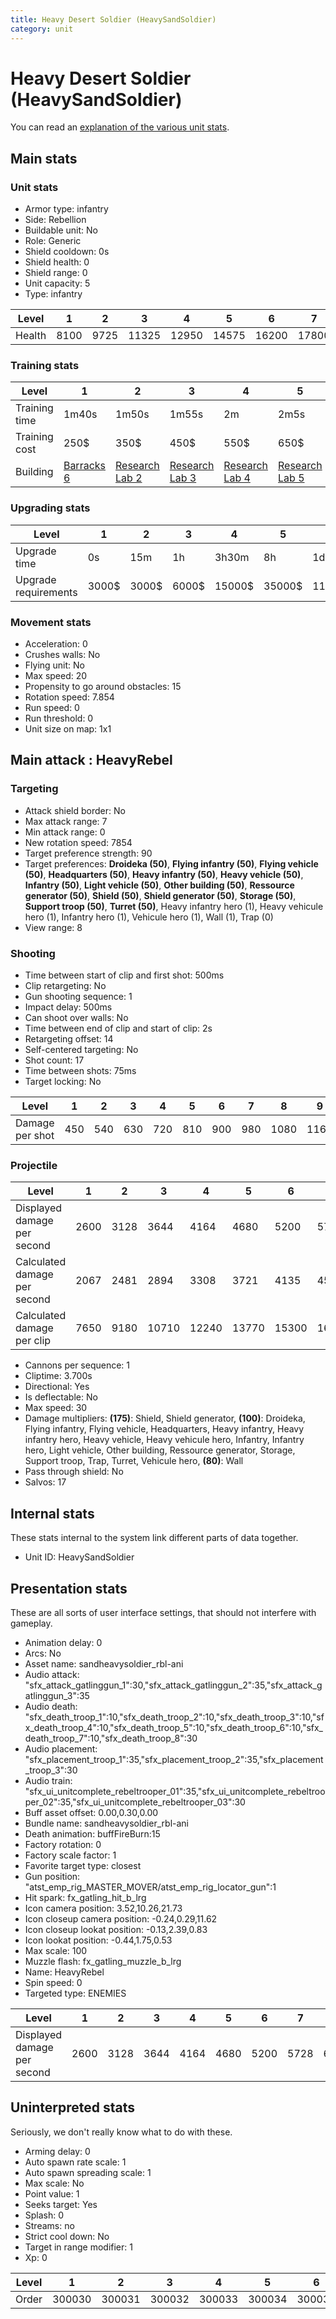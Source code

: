 ```yaml
---
title: Heavy Desert Soldier (HeavySandSoldier)
category: unit
---
```


# Heavy Desert Soldier (HeavySandSoldier)

You can read an [explanation  of the various unit stats](unitexplained.md).

## Main stats

### Unit stats

  * Armor type: infantry
  * Side: Rebellion
  * Buildable unit: No
  * Role: Generic
  * Shield cooldown: 0s
  * Shield health: 0
  * Shield range: 0
  * Unit capacity: 5
  * Type: infantry

|Level |1   |2   |3    |4    |5    |6    |7    |8    |9    |10   |
|------|----|----|-----|-----|-----|-----|-----|-----|-----|-----|
|Health|8100|9725|11325|12950|14575|16200|17800|19425|21050|24300|


### Training stats

|Level        |1                               |2                                     |3                                     |4                                     |5                                     |6                                     |7                                     |8                                     |9                                     |10                                     |
|-------------|--------------------------------|--------------------------------------|--------------------------------------|--------------------------------------|--------------------------------------|--------------------------------------|--------------------------------------|--------------------------------------|--------------------------------------|---------------------------------------|
|Training time|1m40s                           |1m50s                                 |1m55s                                 |2m                                    |2m5s                                  |2m10s                                 |2m15s                                 |2m20s                                 |2m25s                                 |2m30s                                  |
|Training cost|250$                            |350$                                  |450$                                  |550$                                  |650$                                  |750$                                  |850$                                  |1000$                                 |1050$                                 |1150$                                  |
|Building     |[Barracks 6](rebelBarracks.html)|[Research Lab 2](rebelOffenseLab.html)|[Research Lab 3](rebelOffenseLab.html)|[Research Lab 4](rebelOffenseLab.html)|[Research Lab 5](rebelOffenseLab.html)|[Research Lab 6](rebelOffenseLab.html)|[Research Lab 7](rebelOffenseLab.html)|[Research Lab 8](rebelOffenseLab.html)|[Research Lab 9](rebelOffenseLab.html)|[Research Lab 10](rebelOffenseLab.html)|


### Upgrading stats

|Level               |1    |2    |3    |4     |5     |6      |7      |8      |9       |10      |
|--------------------|-----|-----|-----|------|------|-------|-------|-------|--------|--------|
|Upgrade time        |0s   |15m  |1h   |3h30m |8h    |1d     |2d     |3d12h  |5d      |1w2d    |
|Upgrade requirements|3000$|3000$|6000$|15000$|35000$|115000$|175000$|350000$|1000000$|2000000$|


### Movement stats

  * Acceleration: 0
  * Crushes walls: No
  * Flying unit: No
  * Max speed: 20
  * Propensity to go around obstacles: 15
  * Rotation speed: 7.854
  * Run speed: 0
  * Run threshold: 0
  * Unit size on map: 1x1

## Main attack : HeavyRebel

### Targeting

  * Attack shield border: No
  * Max attack range: 7
  * Min attack range: 0
  * New rotation speed: 7854
  * Target preference strength: 90
  * Target preferences: **Droideka (50)**, **Flying infantry (50)**, **Flying vehicle (50)**, **Headquarters (50)**, **Heavy infantry (50)**, **Heavy vehicle (50)**, **Infantry (50)**, **Light vehicle (50)**, **Other building (50)**, **Ressource generator (50)**, **Shield (50)**, **Shield generator (50)**, **Storage (50)**, **Support troop (50)**, **Turret (50)**, Heavy infantry hero (1), Heavy vehicule hero (1), Infantry hero (1), Vehicule hero (1), Wall (1), Trap (0)
  * View range: 8

### Shooting

  * Time between start of clip and first shot: 500ms
  * Clip retargeting: No
  * Gun shooting sequence: 1
  * Impact delay: 500ms
  * Can shoot over walls: No
  * Time between end of clip and start of clip: 2s
  * Retargeting offset: 14
  * Self-centered targeting: No
  * Shot count: 17
  * Time between shots: 75ms
  * Target locking: No

|Level          |1  |2  |3  |4  |5  |6  |7  |8   |9   |10  |
|---------------|---|---|---|---|---|---|---|----|----|----|
|Damage per shot|450|540|630|720|810|900|980|1080|1160|1340|


### Projectile

|Level                       |1   |2   |3    |4    |5    |6    |7    |8    |9    |10   |
|----------------------------|----|----|-----|-----|-----|-----|-----|-----|-----|-----|
|Displayed damage per second |2600|3128|3644 |4164 |4680 |5200 |5728 |6244 |6764 |7800 |
|Calculated damage per second|2067|2481|2894 |3308 |3721 |4135 |4502 |4962 |5329 |6156 |
|Calculated damage per clip  |7650|9180|10710|12240|13770|15300|16660|18360|19720|22780|


  * Cannons per sequence: 1
  * Cliptime: 3.700s
  * Directional: Yes
  * Is deflectable: No
  * Max speed: 30
  * Damage multipliers: **(175)**: Shield, Shield generator, **(100)**: Droideka, Flying infantry, Flying vehicle, Headquarters, Heavy infantry, Heavy infantry hero, Heavy vehicle, Heavy vehicule hero, Infantry, Infantry hero, Light vehicle, Other building, Ressource generator, Storage, Support troop, Trap, Turret, Vehicule hero, **(80)**: Wall
  * Pass through shield: No
  * Salvos: 17

## Internal stats

These stats internal to the system link different parts of data together.

  * Unit ID: HeavySandSoldier

## Presentation stats

These are all sorts of user interface settings, that should not interfere with gameplay.

  * Animation delay: 0
  * Arcs: No
  * Asset name: sandheavysoldier_rbl-ani
  * Audio attack: "sfx_attack_gatlinggun_1":30,"sfx_attack_gatlinggun_2":35,"sfx_attack_gatlinggun_3":35
  * Audio death: "sfx_death_troop_1":10,"sfx_death_troop_2":10,"sfx_death_troop_3":10,"sfx_death_troop_4":10,"sfx_death_troop_5":10,"sfx_death_troop_6":10,"sfx_death_troop_7":10,"sfx_death_troop_8":30
  * Audio placement: "sfx_placement_troop_1":35,"sfx_placement_troop_2":35,"sfx_placement_troop_3":30
  * Audio train: "sfx_ui_unitcomplete_rebeltrooper_01":35,"sfx_ui_unitcomplete_rebeltrooper_02":35,"sfx_ui_unitcomplete_rebeltrooper_03":30
  * Buff asset offset: 0.00,0.30,0.00
  * Bundle name: sandheavysoldier_rbl-ani
  * Death animation: buffFireBurn:15
  * Factory rotation: 0
  * Factory scale factor: 1
  * Favorite target type: closest
  * Gun position: "atst_emp_rig_MASTER_MOVER/atst_emp_rig_locator_gun":1
  * Hit spark: fx_gatling_hit_b_lrg
  * Icon camera position: 3.52,10.26,21.73
  * Icon closeup camera position: -0.24,0.29,11.62
  * Icon closeup lookat position: -0.13,2.39,0.83
  * Icon lookat position: -0.44,1.75,0.53
  * Max scale: 100
  * Muzzle flash: fx_gatling_muzzle_b_lrg
  * Name: HeavyRebel
  * Spin speed: 0
  * Targeted type: ENEMIES

|Level                      |1   |2   |3   |4   |5   |6   |7   |8   |9   |10  |
|---------------------------|----|----|----|----|----|----|----|----|----|----|
|Displayed damage per second|2600|3128|3644|4164|4680|5200|5728|6244|6764|7800|


## Uninterpreted stats

Seriously, we don't really know what to do with these.

  * Arming delay: 0
  * Auto spawn rate scale: 1
  * Auto spawn spreading scale: 1
  * Max scale: No
  * Point value: 1
  * Seeks target: Yes
  * Splash: 0
  * Streams: no
  * Strict cool down: No
  * Target in range modifier: 1
  * Xp: 0

|Level|1     |2     |3     |4     |5     |6     |7     |8     |9     |10    |
|-----|------|------|------|------|------|------|------|------|------|------|
|Order|300030|300031|300032|300033|300034|300035|300036|300037|300038|300039|


